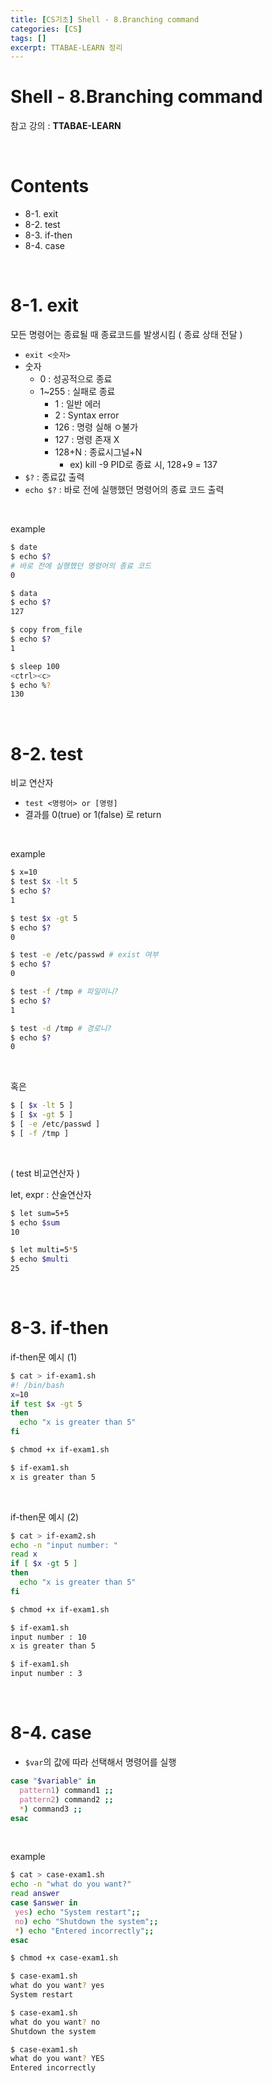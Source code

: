 ```yaml
---
title: [CS기초] Shell - 8.Branching command
categories: [CS]
tags: []
excerpt: TTABAE-LEARN 정리
---
```


# Shell - 8.Branching command

<script src="https://cdn.mathjax.org/mathjax/latest/MathJax.js?config=TeX-AMS-MML_HTMLorMML" type="text/javascript"></script>

참고 강의 : **TTABAE-LEARN**

<br>

# Contents

- 8-1. exit
- 8-2. test
- 8-3. if-then
- 8-4. case

<br>

# 8-1. exit

모든 명령어는 종료될 때 종료코드를 발생시킴  ( 종료 상태 전달 )

- `exit <숫자>`
- 숫자
  - 0 : 성공적으로 종료
  - 1~255 : 실패로 종료
    - 1 : 일반 에러
    - 2 : Syntax error
    - 126 : 명령 실해 ㅇ불가
    - 127 : 명령 존재 X
    - 128+N : 종료시그널+N 
      - ex) kill -9 PID로 종료 시, 128+9 = 137
- `$?` : 종료값 출력
- `echo $?` : 바로 전에 실행했던 명령어의 종료 코드 출력

<br>

example

```bash
$ date
$ echo $?
# 바로 전에 실행했던 명령어의 종료 코드
0

$ data
$ echo $?
127

$ copy from_file
$ echo $?
1

$ sleep 100
<ctrl><c>
$ echo %?
130
```

<br>

# 8-2. test

비교 연산자

- `test <명령어> or [명령]`
- 결과를 0(true) or 1(false) 로 return

<br>

example

```bash
$ x=10
$ test $x -lt 5
$ echo $?
1

$ test $x -gt 5
$ echo $?
0

$ test -e /etc/passwd # exist 여부
$ echo $?
0

$ test -f /tmp # 파일이니?
$ echo $?
1

$ test -d /tmp # 경로니?
$ echo $?
0
```

<br>

혹은

```bash
$ [ $x -lt 5 ]
$ [ $x -gt 5 ]
$ [ -e /etc/passwd ]
$ [ -f /tmp ]
```

<br>

( test 비교연산자 )

let, expr : 산술연산자

```bash
$ let sum=5+5
$ echo $sum
10

$ let multi=5*5
$ echo $multi
25
```

<br>

# 8-3. if-then

if-then문 예시 (1)

```bash
$ cat > if-exam1.sh
#! /bin/bash
x=10
if test $x -gt 5
then
  echo "x is greater than 5"
fi
```

```bash
$ chmod +x if-exam1.sh

$ if-exam1.sh
x is greater than 5
```

<br>

if-then문 예시 (2)

```bash
$ cat > if-exam2.sh
echo -n "input number: "
read x
if [ $x -gt 5 ]
then
  echo "x is greater than 5"
fi
```

```bash
$ chmod +x if-exam1.sh

$ if-exam1.sh
input number : 10
x is greater than 5

$ if-exam1.sh
input number : 3
```

<br>

# 8-4. case

- `$var`의 값에 따라 선택해서 명령어를 실행

```bash
case "$variable" in
  pattern1) command1 ;;
  pattern2) command2 ;;
  *) command3 ;;
esac
```

<br>

example

```bash
$ cat > case-exam1.sh
echo -n "what do you want?"
read answer
case $answer in
 yes) echo "System restart";;
 no) echo "Shutdown the system";;
 *) echo "Entered incorrectly";;
esac
```

```bash
$ chmod +x case-exam1.sh

$ case-exam1.sh
what do you want? yes
System restart

$ case-exam1.sh
what do you want? no
Shutdown the system

$ case-exam1.sh
what do you want? YES
Entered incorrectly
```

